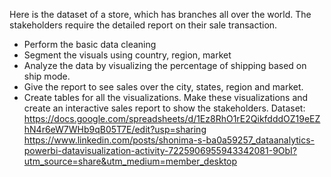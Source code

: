 Here is the dataset of a store, which has branches all over the world. The stakeholders require the detailed report on their sale transaction.
 * Perform the basic data cleaning 
 * Segment the visuals using country, region, market 
 * Analyze the data by visualizing the percentage of shipping based on ship mode.
 * Give the report to see sales over the city, states, region and market. 
 * Create tables for all the visualizations.
Make these visualizations and create an interactive sales report to show the stakeholders.
Dataset: https://docs.google.com/spreadsheets/d/1Ez8RhO1rE2QikfdddOZ19eEZhN4r6eW7WHb9qB05T7E/edit?usp=sharing
https://www.linkedin.com/posts/shonima-s-ba0a59257_dataanalytics-powerbi-datavisualization-activity-7225906955943342081-9ObI?utm_source=share&utm_medium=member_desktop
